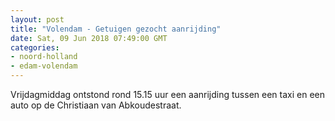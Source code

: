```yaml
---
layout: post
title: "Volendam - Getuigen gezocht aanrijding"
date: Sat, 09 Jun 2018 07:49:00 GMT
categories: 
- noord-holland 
- edam-volendam 
---
```


Vrijdagmiddag ontstond rond 15.15 uur een aanrijding tussen een taxi en een auto op de Christiaan van Abkoudestraat.
